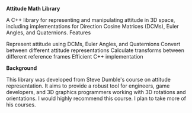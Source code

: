 **Attitude Math Library**

A C++ library for representing and manipulating attitude in 3D space, including implementations for Direction Cosine Matrices (DCMs), Euler Angles, and Quaternions.
Features

Represent attitude using DCMs, Euler Angles, and Quaternions
Convert between different attitude representations
Calculate transforms between different reference frames
Efficient C++ implementation

**Background**

This library was developed  from Steve Dumble's course on attitude representation. It aims to provide a robust tool for engineers, game developers, and 3D graphics programmers working with 3D rotations and orientations. I would highly recommend this course. I plan to take more of his courses. 
